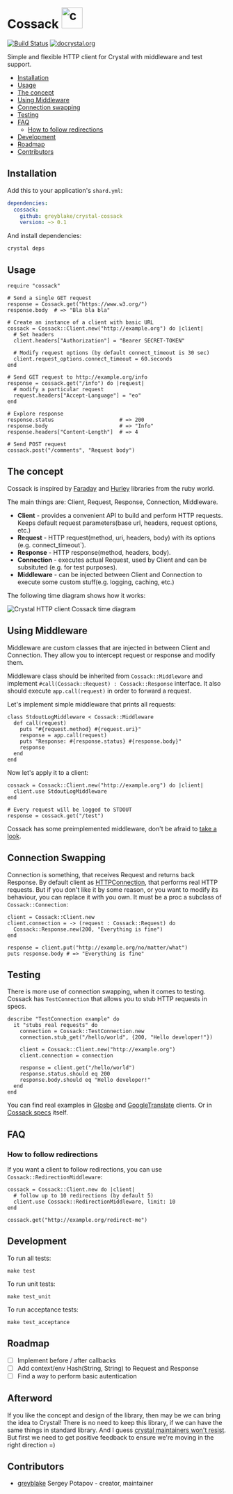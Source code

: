 # Cossack <img src="https://cloud.githubusercontent.com/assets/113512/15764341/65d90c06-292a-11e6-8f91-44ed93e024f8.png" alt="crystal Cossack logo" width="48">

[![Build Status](https://travis-ci.org/greyblake/crystal-cossack.svg?branch=master)](https://travis-ci.org/greyblake/crystal-cossack)
[![docrystal.org](http://docrystal.org/badge.svg?style=round)](http://docrystal.org/github.com/greyblake/crystal-cossack)

Simple and flexible HTTP client for Crystal with middleware and test support.

* [Installation](#installation)
* [Usage](#usage)
* [The concept](#the-concept)
* [Using Middleware](#using-middleware)
* [Connection swapping](#connection-swapping)
* [Testing](#testing)
* [FAQ](#faq)
  * [How to follow redirections](#how-to-follow-redirections)
* [Development](#development)
* [Roadmap](#roadmap)
* [Contributors](#contributors)

## Installation

Add this to your application's `shard.yml`:

```yaml
dependencies:
  cossack:
    github: greyblake/crystal-cossack
    version: ~> 0.1
```

And install dependencies:

```
crystal deps
```

## Usage

```crystal
require "cossack"

# Send a single GET request
response = Cossack.get("https://www.w3.org/")
response.body  # => "Bla bla bla"

# Create an instance of a client with basic URL
cossack = Cossack::Client.new("http://example.org") do |client|
  # Set headers
  client.headers["Authorization"] = "Bearer SECRET-TOKEN"

  # Modify request options (by default connect_timeout is 30 sec)
  client.request_options.connect_timeout = 60.seconds
end

# Send GET request to http://example.org/info
response = cossack.get("/info") do |request|
  # modify a particular request
  request.headers["Accept-Language"] = "eo"
end

# Explore response
response.status                     # => 200
response.body                       # => "Info"
response.headers["Content-Length"]  # => 4

# Send POST request
cossack.post("/comments", "Request body")
```

## The concept

Cossack is inspired by [Faraday](https://github.com/lostisland/faraday) and [Hurley](https://github.com/lostisland/hurley) libraries from the ruby world.

The main things are: Client, Request, Response, Connection, Middleware.
* **Client** - provides a convenient API to build and perform HTTP requests. Keeps default request parameters(base url, headers, request options, etc.)
* **Request** - HTTP request(method, uri, headers, body) with its options (e.g. connect_timeout`).
* **Response** - HTTP response(method, headers, body).
* **Connection** - executes actual Request, used by Client and can be subsituted (e.g. for test purposes).
* **Middleware** - can be injected between Client and Connection to execute some custom stuff(e.g. logging, caching, etc.)

The following time diagram shows how it works:

![Crystal HTTP client Cossack time diagram](https://raw.githubusercontent.com/greyblake/crystal-cossack/master/images/cossack_diagram.png)

## Using Middleware

Middleware are custom classes that are injected in between Client and Connection. They allow you to intercept request or response and modify them.

Middleware class should be inherited from `Cossack::Middleware` and implement `#call(Cossack::Request) : Cossack::Response` interface.
It also should execute `app.call(request)` in order to forward a request.

Let's implement simple middleware that prints all requests:

```crystal
class StdoutLogMiddleware < Cossack::Middleware
  def call(request)
    puts "#{request.method} #{request.uri}"
    response = app.call(request)
    puts "Response: #{response.status} #{response.body}"
    response
  end
end
```

Now let's apply it to a client:

```crystal
cossack = Cossack::Client.new("http://example.org") do |client|
  client.use StdoutLogMiddleware
end

# Every request will be logged to STDOUT
response = cossack.get("/test")
```

Cossack has some preimplemented middleware, don't be afraid to [take a look](https://github.com/greyblake/crystal-cossack/tree/master/src/cossack/middleware).

## Connection Swapping

Connection is something, that receives Request and returns back Response. By default client as [HTTPConnection](https://github.com/greyblake/crystal-cossack/blob/master/src/cossack/connection/http_connection.cr),
that performs real HTTP requests. But if you don't like it by some reason, or you want to modify its behaviour, you can replace it
with you own. It must be a proc a subclass of `Cossack::Connection`:

```crystal
client = Cossack::Client.new
client.connection = -> (request : Cossack::Request) do
  Cossack::Response.new(200, "Everything is fine")
end

response = client.put("http://example.org/no/matter/what")
puts response.body # => "Everything is fine"
```

## Testing

There is more use of connection swapping, when it comes to testing. Cossack has `TestConnection` that allows you to
stub HTTP requests in specs.

```crystal
describe "TestConnection example" do
  it "stubs real requests" do
    connection = Cossack::TestConnection.new
    connection.stub_get("/hello/world", {200, "Hello developer!"})

    client = Cossack::Client.new("http://example.org")
    client.connection = connection

    response = client.get("/hello/world")
    response.status.should eq 200
    response.body.should eq "Hello developer!"
  end
end
```

You can find real examples in [Glosbe](https://github.com/greyblake/crystal-glosbe/blob/master/spec/glosbe/client_spec.cr) and
[GoogleTranslate](https://github.com/greyblake/crystal-google_translate/blob/master/spec/google_translate/client_spec.cr) clients.
Or in [Cossack specs](https://github.com/greyblake/crystal-cossack/blob/master/spec/unit/connection/test_connection_spec.cr) itself.

## FAQ

### How to follow redirections

If you want a client to follow redirections, you can use `Cossack::RedirectionMiddleware`:

```crystal
cossack = Cossack::Client.new do |client|
  # follow up to 10 redirections (by default 5)
  client.use Cossack::RedirectionMiddleware, limit: 10
end

cossack.get("http://example.org/redirect-me")
```

## Development

To run all tests:

```
make test
```

To run unit tests:

```
make test_unit
```

To run acceptance tests:

```
make test_acceptance
```

## Roadmap
* [ ] Implement before / after callbacks
* [ ] Add context/env Hash(String, String) to Request and Response
* [ ] Find a way to perform basic autentication

## Afterword

If you like the concept and design of the library, then may be we can bring the idea to Crystal!
There is no need to keep this library, if we can have the same things in standard library.
And I guess [crystal maintainers won't resist](https://github.com/crystal-lang/crystal/issues/2721#issuecomment-223399683).
But first we need to get positive feedback to ensure we're moving in the right direction =)

## Contributors

- [greyblake](https://github.com/greyblake) Sergey Potapov - creator, maintainer

